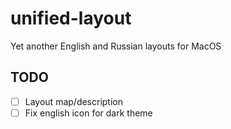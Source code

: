 # unified-layout
Yet another English and Russian layouts for MacOS

## TODO
- [ ] Layout map/description
- [ ] Fix english icon for dark theme

